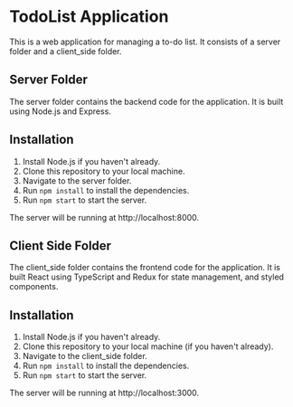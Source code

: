 # TodoList Application

This is a web application for managing a to-do list. It consists of a server folder and a client_side folder.

## Server Folder

The server folder contains the backend code for the application. It is built using Node.js and Express.

## Installation

1. Install Node.js if you haven't already.
2. Clone this repository to your local machine.
3. Navigate to the server folder.
4. Run `npm install` to install the dependencies.
5. Run `npm start` to start the server.

The server will be running at http://localhost:8000.

## Client Side Folder

The client_side folder contains the frontend code for the application. It is built React using TypeScript and Redux for state management, and styled components.

## Installation

1. Install Node.js if you haven't already.
2. Clone this repository to your local machine (if you haven't already).
3. Navigate to the client_side folder.
4. Run `npm install` to install the dependencies.
5. Run `npm start` to start the server.

The server will be running at http://localhost:3000.
